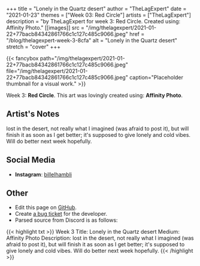 +++
title =       "Lonely in the Quartz desert"
author =      "TheLagExpert"
date =        "2021-01-23"
themes =      ["Week 03: Red Circle"]
artists =     ["TheLagExpert"]
description = "by TheLagExpert for week 3: Red Circle. Created using: Affinity Photo."
[[images]]
              src = "/img/thelagexpert/2021-01-22+77bacb84342861766c1c127c485c9066.jpeg"
              href = "/blog/thelagexpert-week-3-8cfa"
              alt = "Lonely in the Quartz desert"
              stretch = "cover"
+++


{{< fancybox path="/img/thelagexpert/2021-01-22+77bacb84342861766c1c127c485c9066.jpeg" file="/img/thelagexpert/2021-01-22+77bacb84342861766c1c127c485c9066.jpeg" caption="Placeholder thumbnail for a visual work." >}}


Week 3: **Red Circle**. This art was lovingly created using: **Affinity Photo**.

## Artist's Notes

lost in the desert, not really what I imagined (was afraid to post it), but will finish it as soon as I get better; it's supposed to give lonely and cold vibes. Will do better next week hopefully.

## Social Media

- **Instagram**: <a href='https://instagram.com/billelhambli' target='_blank'>billelhambli</a>


## Other

- Edit this page on [GitHub](https://github.com/teaminkling/web-refresh/edit/main/content/blog/thelagexpert-week-3-8cfa.md).
- Create [a bug ticket](https://github.com/teaminkling/web-refresh/issues/new?assignees=&labels=bug&template=problem-report.md&title=) for the developer.
- Parsed source from Discord is as follows:

{{< highlight txt >}}
Week 3
Title: Lonely in the Quartz desert
Medium: Affinity Photo
Description: lost in the desert, not really what I imagined (was afraid to post it), but will finish it as soon as I get better; it's supposed to give lonely and cold vibes. Will do better next week hopefully.
{{< /highlight >}}